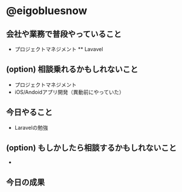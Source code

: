 # @eigobluesnow

## 会社や業務で普段やっていること

* プロジェクトマネジメント
** Lavavel

## (option) 相談乗れるかもしれないこと

* プロジェクトマネジメント
* iOS/Andoidアプリ開発（異動前にやっていた）

## 今日やること

* Laravelの勉強

## (option) もしかしたら相談するかもしれないこと

* 

## 今日の成果
